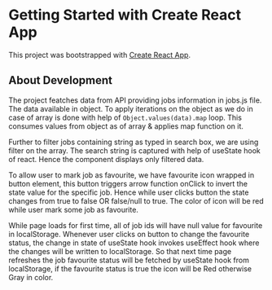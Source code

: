 # Getting Started with Create React App

This project was bootstrapped with [Create React App](https://github.com/facebook/create-react-app).

## About Development

The project featches data from API providing jobs information in jobs.js file. The data available in object. To apply iterations on the object as we do in case of array is done with help of ```Object.values(data).map``` loop. This consumes values from object as of array & applies map function on it.

Further to filter jobs containing string as typed in search box, we are using filter on the array. The search string is captured with help of useState hook of react. Hence the component displays only filtered data.

To allow user to mark job as favourite, we have favourite icon wrapped in button element, this button triggers arrow function onClick to invert the state value for the specific job. Hence while user clicks button the state changes from true to false OR false/null to true. The color of icon will be red while user mark some job as favourite.

While page loads for first time, all of job ids will have null value for favourite in localStorage. Whenever user clicks on button to change the favourite status, the change in state of useState hook invokes useEffect hook where the changes will be written to localStorage. So that next time page refreshes the job favourite status will be fetched by useState hook from localStorage, if the favourite status is true the icon will be Red otherwise Gray in color.
